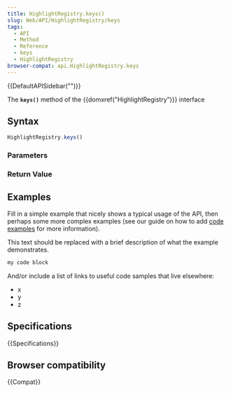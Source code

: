 ```yaml
---
title: HighlightRegistry.keys()
slug: Web/API/HighlightRegistry/keys
tags:
  - API
  - Method
  - Reference
  - keys
  - HighlightRegistry
browser-compat: api.HighlightRegistry.keys
---
```

{{DefaultAPISidebar("")}}

The **`keys()`** method of the {{domxref("HighlightRegistry")}} interface 

## Syntax

```js
HighlightRegistry.keys()
```

### Parameters



### Return Value



## Examples

Fill in a simple example that nicely shows a typical usage of the API, then perhaps some more complex examples (see our guide on how to add [code examples](/en-US/docs/MDN/Contribute/Structures/Code_examples) for more information).

This text should be replaced with a brief description of what the example demonstrates.

```js
my code block
```

And/or include a list of links to useful code samples that live elsewhere:

*   x
*   y
*   z

## Specifications

{{Specifications}}

## Browser compatibility

{{Compat}}

